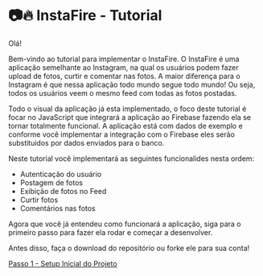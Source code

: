 # :camera::fire: InstaFire - Tutorial

Olá!

Bem-vindo ao tutorial para implementar o InstaFire.
O InstaFire é uma aplicação semelhante ao Instagram, na qual os usuários podem fazer upload de fotos, curtir e comentar nas fotos.
A maior diferença para o Instagram é que nessa aplicação todo mundo segue todo mundo! Ou seja, todos os usuários veem o mesmo feed com todas as fotos postadas.

Todo o visual da aplicação já esta implementado, o foco deste tutorial é focar no JavaScript que integrará a aplicação ao Firebase fazendo ela se tornar totalmente funcional.
A aplicação está com dados de exemplo e conforme você implementar a integração com o Firebase eles serão substituidos por dados enviados para o banco.

Neste tutorial você implementará as seguintes funcionalides nesta ordem:

- Autenticação do usuário
- Postagem de fotos
- Exibição de fotos no Feed
- Curtir fotos
- Comentários nas fotos

Agora que você já entendeu como funcionará a aplicação, siga para o primeiro passo para fazer ela rodar e começar a desenvolver.

Antes disso, faça o download do repositório ou forke ele para sua conta!

[Passo 1 - Setup Inicial do Projeto](/tutorial/passo1.md)


